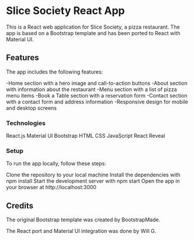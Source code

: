 # Slice Society React App


This is a React web application for Slice Society, a pizza restaurant. The app is based on a Bootstrap template and has been ported to React with Material UI.


## Features


The app includes the following features:

-Home section with a hero image and call-to-action buttons
-About section with information about the restaurant
-Menu section with a list of pizza menu items
-Book a Table section with a reservation form
-Contact section with a contact form and address information
-Responsive design for mobile and desktop screens

### Technologies

React.js
Material UI
Bootstrap
HTML
CSS
JavaScript
React Reveal

### Setup

To run the app locally, follow these steps:

Clone the repository to your local machine
Install the dependencies with npm install
Start the development server with npm start
Open the app in your browser at http://localhost:3000


## Credits

The original Bootstrap template was created by BootstrapMade.

The React port and Material UI integration was done by Will G.
